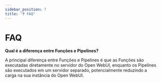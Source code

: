 ```yaml
---
sidebar_position: 7
title: "❓ FAQ"
---
```


# FAQ

**Qual é a diferença entre Funções e Pipelines?**

A principal diferença entre Funções e Pipelines é que as Funções são executadas diretamente no servidor do Open WebUI, enquanto os Pipelines são executados em um servidor separado, potencialmente reduzindo a carga na sua instância do Open WebUI.
